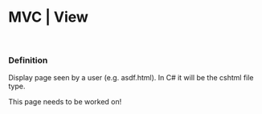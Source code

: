 # MVC | View 


<br/>

### Definition
Display page seen by a user (e.g. asdf.html). In C# it will be the cshtml file type.


<span class="warning">This page needs to be worked on!</span>
